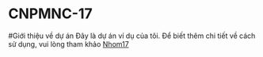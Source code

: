 # CNPMNC-17
#Giới thiệu về dự án
Đây là dự án ví dụ của tôi.
Để biết thêm chi tiết về cách sử dụng, vui lòng tham khảo [Nhom17]([docs/guide.md](https://docs.google.com/spreadsheets/d/16p2DCYpoui8g2PTtO-b5eJkTmM66cDoNGHBrC5fYysY/edit?gid=1726493038#gid=1726493038))
